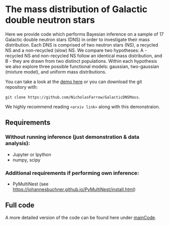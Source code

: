 # The mass distribution of Galactic double neutron stars
Here we provide code which performs Bayesian inference on a sample of 17 Galactic double neutron stars (DNS) in order to investigate their mass distribution. Each DNS is comprised of two neutron stars (NS), a recycled NS and a non-recycled (slow) NS. We compare two hypotheses: A - recycled NS and non-recycled NS follow an identical mass distribution, and B - they are drawn from two distinct populations. Within each hypothesis we also explore three possible functional models: gaussian, two-gaussian (mixture model), and uniform mass distributions.

You can take a look at the [demo here](https://github.com/NicholasFarrow/GalacticDNSMass/blob/master/inferenceDemo.ipynb) or you can download the git repository with:

`git clone https://github.com/NicholasFarrow/GalacticDNSMass`.

We highly recommend reading `<arxiv link>` along with this demonstraion.

## Requirements 
### Without running inference (just demonstration & data analysis):
* Jupyter or Ipython
* numpy, scipy

### Additional requirements if performing own inference:
* PyMultiNest (see https://johannesbuchner.github.io/PyMultiNest/install.html)

## Full code
A more detailed version of the code can be found here under [mainCode](/mainCode/).
